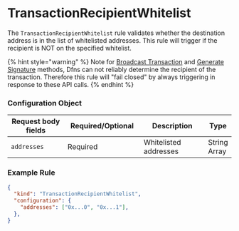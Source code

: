 # TransactionRecipientWhitelist

The `TransactionRecipientWhitelist` rule validates whether the destination address is in the list of whitelisted addresses.  This rule will trigger if the recipient is NOT on the specified whitelist.&#x20;

{% hint style="warning" %}
Note for [Broadcast Transaction](../../../../wallets/broadcast-transaction-from-wallet.md) and [Generate Signature](../../../../wallets/generate-signature-from-wallet/) methods, Dfns can not reliably determine the recipient of the transaction.  Therefore this rule will "fail closed" by always triggering in response to these API calls.&#x20;
{% endhint %}

### Configuration Object

<table><thead><tr><th width="199">Request body fields</th><th width="185">Required/Optional</th><th width="218">Description</th><th>Type</th></tr></thead><tbody><tr><td><code>addresses</code></td><td>Required</td><td>Whitelisted addresses</td><td>String Array</td></tr></tbody></table>

### Example Rule <a href="#request-example.1" id="request-example.1"></a>

```json
{
  "kind": "TransactionRecipientWhitelist",
  "configuration": {
    "addresses": ["0x...0", "0x...1"],
  },
}
```
